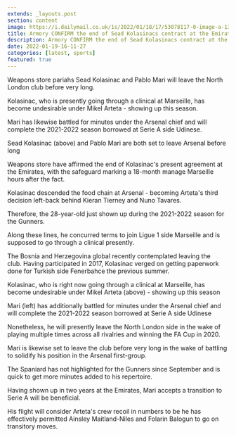 ```yaml
---
extends: _layouts.post
section: content
image: https://i.dailymail.co.uk/1s/2022/01/18/17/53078117-0-image-a-13_1642525303631.jpg 
title: Armory CONFIRM the end of Sead Kolasinacs contract at the Emirates 
description: Armory CONFIRM the end of Sead Kolasinacs contract at the Emirates 
date: 2022-01-19-16-11-27 
categories: [latest, sports] 
featured: true 
--- 
```

Weapons store pariahs Sead Kolasinac and Pablo Mari will leave the North London club before very long.

Kolasinac, who is presently going through a clinical at Marseille, has become undesirable under Mikel Arteta - showing up this season.

Mari has likewise battled for minutes under the Arsenal chief and will complete the 2021-2022 season borrowed at Serie A side Udinese.

Sead Kolasinac (above) and Pablo Mari are both set to leave Arsenal before long

Weapons store have affirmed the end of Kolasinac's present agreement at the Emirates, with the safeguard marking a 18-month manage Marseille hours after the fact.

Kolasinac descended the food chain at Arsenal - becoming Arteta's third decision left-back behind Kieran Tierney and Nuno Tavares.

Therefore, the 28-year-old just shown up during the 2021-2022 season for the Gunners.

Along these lines, he concurred terms to join Ligue 1 side Marseille and is supposed to go through a clinical presently.

The Bosnia and Herzegovina global recently contemplated leaving the club. Having participated in 2017, Kolasinac verged on getting paperwork done for Turkish side Fenerbahce the previous summer.

Kolasinac, who is right now going through a clinical at Marseille, has become undesirable under Mikel Arteta (above) - showing up this season

Mari (left) has additionally battled for minutes under the Arsenal chief and will complete the 2021-2022 season borrowed at Serie A side Udinese

Nonetheless, he will presently leave the North London side in the wake of playing multiple times across all rivalries and winning the FA Cup in 2020.

Mari is likewise set to leave the club before very long in the wake of battling to solidify his position in the Arsenal first-group.

The Spaniard has not highlighted for the Gunners since September and is quick to get more minutes added to his repertoire.

Having shown up in two years at the Emirates, Mari accepts a transition to Serie A will be beneficial.

His flight will consider Arteta's crew recoil in numbers to be he has effectively permitted Ainsley Maitland-Niles and Folarin Balogun to go on transitory moves.